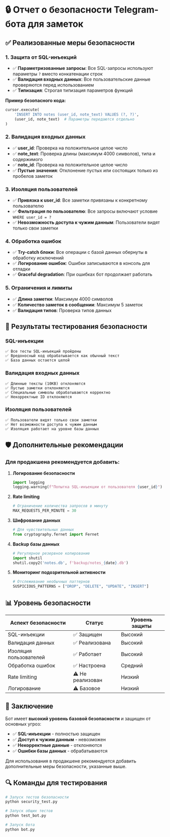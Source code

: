 # 🔒 Отчет о безопасности Telegram-бота для заметок

## ✅ Реализованные меры безопасности

### 1. **Защита от SQL-инъекций**
- ✅ **Параметризованные запросы**: Все SQL-запросы используют параметры `?` вместо конкатенации строк
- ✅ **Валидация входных данных**: Все пользовательские данные проверяются перед использованием
- ✅ **Типизация**: Строгая типизация параметров функций

**Пример безопасного кода:**
```python
cursor.execute(
    'INSERT INTO notes (user_id, note_text) VALUES (?, ?)',
    (user_id, note_text)  # Параметры передаются отдельно
)
```

### 2. **Валидация входных данных**
- ✅ **user_id**: Проверка на положительное целое число
- ✅ **note_text**: Проверка длины (максимум 4000 символов), типа и содержимого
- ✅ **note_id**: Проверка на положительное целое число
- ✅ **Пустые значения**: Отклонение пустых или состоящих только из пробелов заметок

### 3. **Изоляция пользователей**
- ✅ **Привязка к user_id**: Все заметки привязаны к конкретному пользователю
- ✅ **Фильтрация по пользователю**: Все запросы включают условие `WHERE user_id = ?`
- ✅ **Невозможность доступа к чужим данным**: Пользователи видят только свои заметки

### 4. **Обработка ошибок**
- ✅ **Try-catch блоки**: Все операции с базой данных обернуты в обработку исключений
- ✅ **Логирование ошибок**: Ошибки записываются в консоль для отладки
- ✅ **Graceful degradation**: При ошибках бот продолжает работать

### 5. **Ограничения и лимиты**
- ✅ **Длина заметки**: Максимум 4000 символов
- ✅ **Количество заметок в сообщении**: Максимум 5 заметок
- ✅ **Валидация типов**: Проверка типов данных

## 🧪 Результаты тестирования безопасности

### SQL-инъекции
```
✅ Все тесты SQL-инъекций пройдены
✅ Вредоносный код обрабатывается как обычный текст
✅ База данных остается целой
```

### Валидация входных данных
```
✅ Длинные тексты (10KB) отклоняются
✅ Пустые заметки отклоняются
✅ Специальные символы обрабатываются корректно
✅ Некорректные ID отклоняются
```

### Изоляция пользователей
```
✅ Пользователи видят только свои заметки
✅ Нет возможности доступа к чужим данным
✅ Изоляция работает на уровне базы данных
```

## 🛡️ Дополнительные рекомендации

### Для продакшена рекомендуется добавить:

1. **Логирование безопасности**
   ```python
   import logging
   logging.warning(f"Попытка SQL-инъекции от пользователя {user_id}")
   ```

2. **Rate limiting**
   ```python
   # Ограничение количества запросов в минуту
   MAX_REQUESTS_PER_MINUTE = 30
   ```

3. **Шифрование данных**
   ```python
   # Для чувствительных данных
   from cryptography.fernet import Fernet
   ```

4. **Backup базы данных**
   ```python
   # Регулярное резервное копирование
   import shutil
   shutil.copy2('notes.db', f'backup/notes_{date}.db')
   ```

5. **Мониторинг подозрительной активности**
   ```python
   # Отслеживание необычных паттернов
   SUSPICIOUS_PATTERNS = ["DROP", "DELETE", "UPDATE", "INSERT"]
   ```

## 📊 Уровень безопасности

| Аспект безопасности | Статус | Уровень защиты |
|-------------------|--------|----------------|
| SQL-инъекции | ✅ Защищен | Высокий |
| Валидация данных | ✅ Реализована | Высокий |
| Изоляция пользователей | ✅ Работает | Высокий |
| Обработка ошибок | ✅ Настроена | Средний |
| Rate limiting | ⚠️ Не реализован | Низкий |
| Логирование | ⚠️ Базовое | Низкий |

## 🎯 Заключение

Бот имеет **высокий уровень базовой безопасности** и защищен от основных угроз:

- ✅ **SQL-инъекции** - полностью защищен
- ✅ **Доступ к чужим данным** - невозможен
- ✅ **Некорректные данные** - отклоняются
- ✅ **Ошибки базы данных** - обрабатываются

Для использования в продакшене рекомендуется добавить дополнительные меры безопасности, указанные выше.

## 🔍 Команды для тестирования

```bash
# Запуск тестов безопасности
python security_test.py

# Запуск общих тестов
python test_bot.py

# Запуск бота
python bot.py
``` 